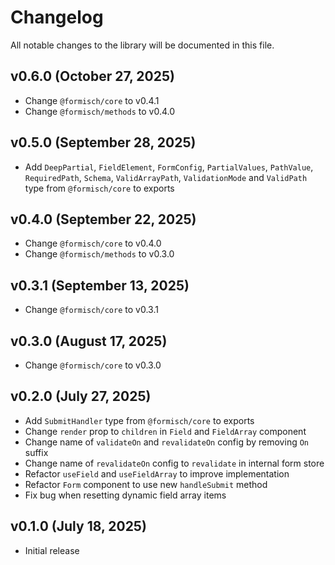 # Changelog

All notable changes to the library will be documented in this file.

## v0.6.0 (October 27, 2025)

- Change `@formisch/core` to v0.4.1
- Change `@formisch/methods` to v0.4.0

## v0.5.0 (September 28, 2025)

- Add `DeepPartial`, `FieldElement`, `FormConfig`, `PartialValues`, `PathValue`, `RequiredPath`, `Schema`, `ValidArrayPath`, `ValidationMode` and `ValidPath` type from `@formisch/core` to exports

## v0.4.0 (September 22, 2025)

- Change `@formisch/core` to v0.4.0
- Change `@formisch/methods` to v0.3.0

## v0.3.1 (September 13, 2025)

- Change `@formisch/core` to v0.3.1

## v0.3.0 (August 17, 2025)

- Change `@formisch/core` to v0.3.0

## v0.2.0 (July 27, 2025)

- Add `SubmitHandler` type from `@formisch/core` to exports
- Change `render` prop to `children` in `Field` and `FieldArray` component
- Change name of `validateOn` and `revalidateOn` config by removing `On` suffix
- Change name of `revalidateOn` config to `revalidate` in internal form store
- Refactor `useField` and `useFieldArray` to improve implementation
- Refactor `Form` component to use new `handleSubmit` method
- Fix bug when resetting dynamic field array items

## v0.1.0 (July 18, 2025)

- Initial release
